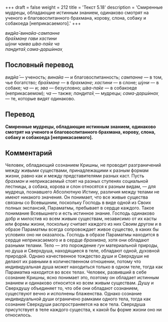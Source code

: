 +++
draft = false
weight = 212
title = 'Текст 5.18'
description = 'Смиренные мудрецы, обладающие истинным знанием, одинаково смотрят на ученого и благовоспитанного брахмана, корову, слона, собаку и собакоеда [неприкасаемого].'
+++

_видйа̄-винайа-сампанне  
бра̄хман̣е гави хастини  
ш́уни чаива ш́ва-па̄ке ча  
пан̣д̣ита̄х̣ сама-дарш́инах̣_

## Пословный перевод

_видйа̄_ — ученость; _винайа_ — и благовоспитанность; _сампанне_ — в том, чье богатство; _бра̄хман̣е_ — в _брахмане_; _хастини_ — в слоне; _ш́уни_ — в собаке; _ча_ — и; _эва_ — безусловно; _ш́ва_\-_па̄ке_ — в собакоеде (неприкасаемом); _ча_ — также; _пан̣д̣ита̄х̣_ — мудрецы; _сама_\-_дарш́инах̣_ — те, которые видят одинаково.

## Перевод

**Смиренные мудрецы, обладающие истинным знанием, одинаково смотрят на ученого и благовоспитанного брахмана, корову, слона, собаку и собакоеда \[неприкасаемого\].**

## Комментарий

Человек, обладающий сознанием Кришны, не проводит разграничений между живыми существами, принадлежащими к разным формам жизни, равно как и между представителями разных каст. Пусть _брахман_ и неприкасаемый стоят на разных ступенях социальной лестницы, а собака, корова и слон относятся к разным видам, — для мудреца, познавшего Абсолютную Истину, различия между телами не имеют никакого значения. Он понимает, что все живые существа связаны со Всевышним, поскольку Господь в виде одной из Своих полных экспансий, Параматмы, пребывает в сердце каждого. Такое понимание Всевышнего и есть истинное знание. Господь одинаково добр и милостив ко всем живым существам, независимо от их касты или формы жизни, поскольку считает каждого из них Своим другом и в образе Параматмы всегда сопровождает живое существо, в каких бы условиях оно ни оказалось. Господь в образе Параматмы находится в сердце неприкасаемого и в сердце _брахмана,_ хотя они обладают разными телами. Тело — это порождение _гун_ материальной природы, но душа и Сверхдуша, находящиеся в теле, обладают одной, духовной природой. Однако качественное тождество души и Сверхдуши не делают их равными в количественном отношении, потому что индивидуальная душа может находиться только в одном теле, тогда как Параматма находится во всех телах. Человек, развивший в себе сознание Кришны, ясно понимает это, поэтому он обладает истинным знанием и одинаково относится ко всем живым существам. Душу и Сверхдушу объединяет то, что обе они обладают сознанием, существуют вечно и исполнены блаженства. Однако сознание индивидуальной души ограничено рамками одного тела, тогда как сознание Сверхдуши распространяется на все тела. Сверхдуша присутствует в теле каждого существа, к какой бы форме жизни оно ни относилось.

